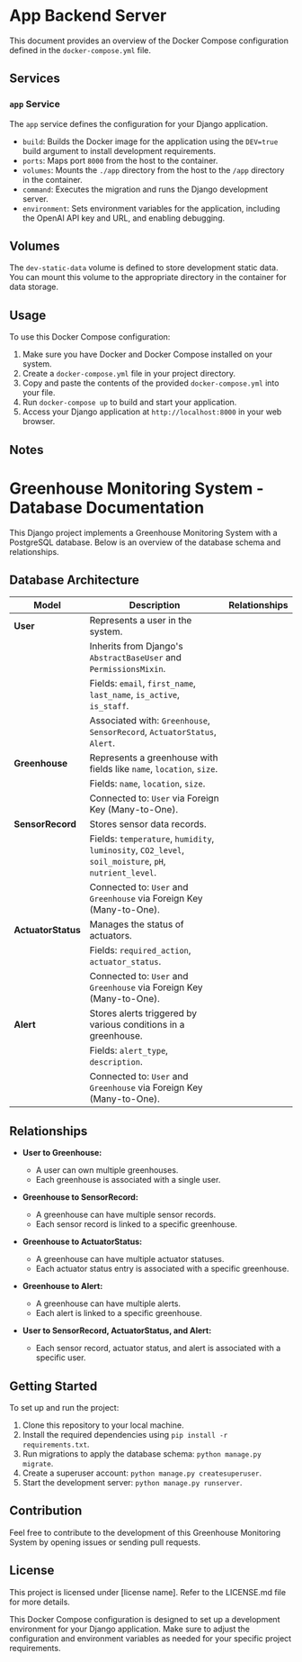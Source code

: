 <!DOCTYPE html>
<html>
<body>

<h1>App Backend Server</h1>

<p>This document provides an overview of the Docker Compose configuration defined in the <code>docker-compose.yml</code> file.</p>

<h2>Services</h2>

<h3><code>app</code> Service</h3>

<p>The <code>app</code> service defines the configuration for your Django application.</p>

<ul>
    <li><code>build</code>: Builds the Docker image for the application using the <code>DEV=true</code> build argument to install development requirements.</li>
    <li><code>ports</code>: Maps port <code>8000</code> from the host to the container.</li>
    <li><code>volumes</code>: Mounts the <code>./app</code> directory from the host to the <code>/app</code> directory in the container.</li>
    <li><code>command</code>: Executes the migration and runs the Django development server.</li>
    <li><code>environment</code>: Sets environment variables for the application, including the OpenAI API key and URL, and enabling debugging.</li>
</ul>

<h2>Volumes</h2>

<p>The <code>dev-static-data</code> volume is defined to store development static data. You can mount this volume to the appropriate directory in the container for data storage.</p>

<h2>Usage</h2>

<p>To use this Docker Compose configuration:</p>

<ol>
    <li>Make sure you have Docker and Docker Compose installed on your system.</li>
    <li>Create a <code>docker-compose.yml</code> file in your project directory.</li>
    <li>Copy and paste the contents of the provided <code>docker-compose.yml</code> into your file.</li>
    <li>Run <code>docker-compose up</code> to build and start your application.</li>
    <li>Access your Django application at <code>http://localhost:8000</code> in your web browser.</li>
</ol>

<h2>Notes</h2>




# Greenhouse Monitoring System - Database Documentation

This Django project implements a Greenhouse Monitoring System with a PostgreSQL database. Below is an overview of the database schema and relationships.

## Database Architecture

| Model            | Description                                                     | Relationships                                          |
|------------------|-----------------------------------------------------------------|--------------------------------------------------------|
| **User**         | Represents a user in the system.                                |                                                        |
|                  | Inherits from Django's `AbstractBaseUser` and `PermissionsMixin`.|                                                        |
|                  | Fields: `email`, `first_name`, `last_name`, `is_active`, `is_staff`.|                                                    |
|                  | Associated with: `Greenhouse`, `SensorRecord`, `ActuatorStatus`, `Alert`.|                                             |
| **Greenhouse**   | Represents a greenhouse with fields like `name`, `location`, `size`.|                                                |
|                  | Fields: `name`, `location`, `size`.                             |                                                        |
|                  | Connected to: `User` via Foreign Key (Many-to-One).             |                                                        |
| **SensorRecord** | Stores sensor data records.                                     |                                                        |
|                  | Fields: `temperature`, `humidity`, `luminosity`, `CO2_level`, `soil_moisture`, `pH`, `nutrient_level`.|       |
|                  | Connected to: `User` and `Greenhouse` via Foreign Key (Many-to-One).|                                             |
| **ActuatorStatus**| Manages the status of actuators.                                 |                                                        |
|                  | Fields: `required_action`, `actuator_status`.                   |                                                        |
|                  | Connected to: `User` and `Greenhouse` via Foreign Key (Many-to-One).|                                             |
| **Alert**        | Stores alerts triggered by various conditions in a greenhouse.  |                                                        |
|                  | Fields: `alert_type`, `description`.                            |                                                        |
|                  | Connected to: `User` and `Greenhouse` via Foreign Key (Many-to-One).|                                             |

## Relationships

- **User to Greenhouse:**
  - A user can own multiple greenhouses.
  - Each greenhouse is associated with a single user.

- **Greenhouse to SensorRecord:**
  - A greenhouse can have multiple sensor records.
  - Each sensor record is linked to a specific greenhouse.

- **Greenhouse to ActuatorStatus:**
  - A greenhouse can have multiple actuator statuses.
  - Each actuator status entry is associated with a specific greenhouse.

- **Greenhouse to Alert:**
  - A greenhouse can have multiple alerts.
  - Each alert is linked to a specific greenhouse.

- **User to SensorRecord, ActuatorStatus, and Alert:**
  - Each sensor record, actuator status, and alert is associated with a specific user.

## Getting Started

To set up and run the project:

1. Clone this repository to your local machine.
2. Install the required dependencies using `pip install -r requirements.txt`.
3. Run migrations to apply the database schema: `python manage.py migrate`.
4. Create a superuser account: `python manage.py createsuperuser`.
5. Start the development server: `python manage.py runserver`.

## Contribution

Feel free to contribute to the development of this Greenhouse Monitoring System by opening issues or sending pull requests.

## License

This project is licensed under [license name]. Refer to the LICENSE.md file for more details.

<p>This Docker Compose configuration is designed to set up a development environment for your Django application. Make sure to adjust the configuration and environment variables as needed for your specific project requirements.</p>

</body>
</html>
